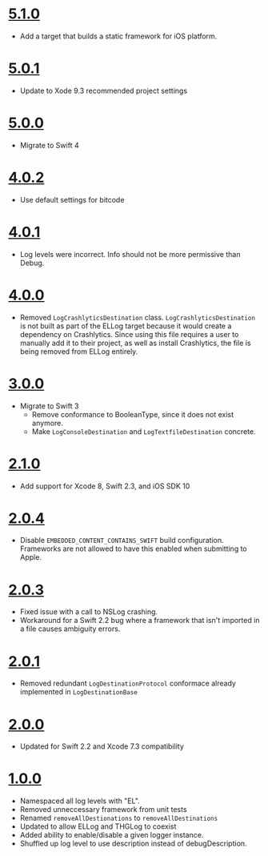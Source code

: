 # [5.1.0](https://github.com/Electrode-iOS/ELLog/releases/tag/v5.1.0)

- Add a target that builds a static framework for iOS platform.


# [5.0.1](https://github.com/Electrode-iOS/ELLog/releases/tag/v5.0.1)

- Update to Xode 9.3 recommended project settings

# [5.0.0](https://github.com/Electrode-iOS/ELLog/releases/tag/v5.0.0)

- Migrate to Swift 4

# [4.0.2](https://github.com/Electrode-iOS/ELLog/releases/tag/v4.0.2)

- Use default settings for bitcode

# [4.0.1](https://github.com/Electrode-iOS/ELLog/releases/tag/v4.0.1)

- Log levels were incorrect. Info should not be more permissive than Debug.

# [4.0.0](https://github.com/Electrode-iOS/ELLog/releases/tag/v4.0.0)

- Removed `LogCrashlyticsDestination` class. `LogCrashlyticsDestination` is not built as part of the ELLog target because it would create a dependency on Crashlytics. Since using this file requires a user to manually add it to their project, as well as install Crashlytics, the file is being removed from ELLog entirely.

# [3.0.0](https://github.com/Electrode-iOS/ELLog/releases/tag/v3.0.0)

- Migrate to Swift 3
  - Remove conformance to BooleanType, since it does not exist anymore.
  - Make `LogConsoleDestination` and `LogTextfileDestination` concrete.

# [2.1.0](https://github.com/Electrode-iOS/ELLog/releases/tag/v2.1.0)

- Add support for Xcode 8, Swift 2.3, and iOS SDK 10

# [2.0.4](https://github.com/Electrode-iOS/ELLog/releases/tag/v2.0.4)

- Disable `EMBEDDED_CONTENT_CONTAINS_SWIFT` build configuration. Frameworks are not allowed to have this enabled when submitting to Apple.

# [2.0.3](https://github.com/Electrode-iOS/ELLog/releases/tag/2.0.3)

- Fixed issue with a call to NSLog crashing.
- Workaround for a Swift 2.2 bug where a framework that isn't imported in a file causes ambiguity errors.

# [2.0.1](https://github.com/Electrode-iOS/ELLog/releases/tag/v2.0.1)

- Removed redundant `LogDestinationProtocol` conformace already implemented in `LogDestinationBase`

# [2.0.0](https://github.com/Electrode-iOS/ELLog/releases/tag/v2.0.0)

- Updated for Swift 2.2 and Xcode 7.3 compatibility

# [1.0.0](https://github.com/Electrode-iOS/ELLog/releases/tag/v1.0.0)

- Namespaced all log levels with "EL".
- Removed unneccessary framework from unit tests
- Renamed `removeAllDestionations` to `removeAllDestinations`
- Updated to allow ELLog and THGLog to coexist
- Added ability to enable/disable a given logger instance.
- Shuffled up log level to use description instead of debugDescription.
